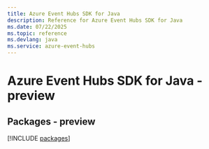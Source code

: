 ```yaml
---
title: Azure Event Hubs SDK for Java
description: Reference for Azure Event Hubs SDK for Java
ms.date: 07/22/2025
ms.topic: reference
ms.devlang: java
ms.service: azure-event-hubs
---
```

# Azure Event Hubs SDK for Java - preview
## Packages - preview
[!INCLUDE [packages](event-hubs-index.md)]